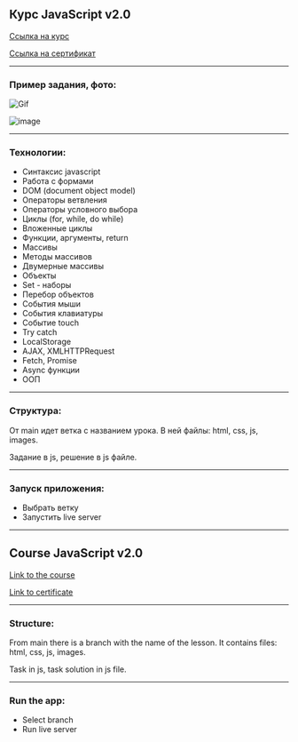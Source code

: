 ## Курс JavaScript v2.0

[Ссылка на курс](https://itgid.info/ru/course/js20)

[Ссылка на сертификат](https://itgid.info/ru/certificate/view?Certificate[uid]=b2r7ayvpur8k)

---

### Пример задания, фото:

![Gif](https://github.com/SimAndrew/Html-Css-for-Javascript/assets/44125451/0abca8b9-23f9-4f14-b7f6-851ae4dd20ca)

![image](https://github.com/SimAndrew/forkify-app-js/assets/44125451/b1e69b1d-dc79-4a20-ae9b-73ea00ece2af)

---

### Технологии:

- Синтаксис javascript
- Работа с формами
- DOM (document object model)
- Операторы ветвления
- Операторы условного выбора
- Циклы (for, while, do while)
- Вложенные циклы
- Функции, аргументы, return
- Массивы
- Методы массивов
- Двумерные массивы
- Объекты
- Set - наборы
- Перебор объектов
- События мыши
- События клавиатуры
- Событие touch
- Try catch
- LocalStorage
- AJAX, XMLHTTPRequest
- Fetch, Promise
- Async функции
- ООП

---

### Структура:

От main идет ветка с названием урока. В ней файлы: html, css, js, images.

Задание в js, решение в js файле.

---

### Запуск приложения:

- Выбрать ветку
- Запустить live server

---

## Course JavaScript v2.0

[Link to the course](https://itgid.info/ru/course/js20)

[Link to certificate](https://itgid.info/ru/certificate/view?Certificate[uid]=b2r7ayvpur8k)

---

### Structure:

From main there is a branch with the name of the lesson. It contains files: html, css, js, images.

Task in js, task solution in js file.

---

### Run the app:

- Select branch
- Run live server